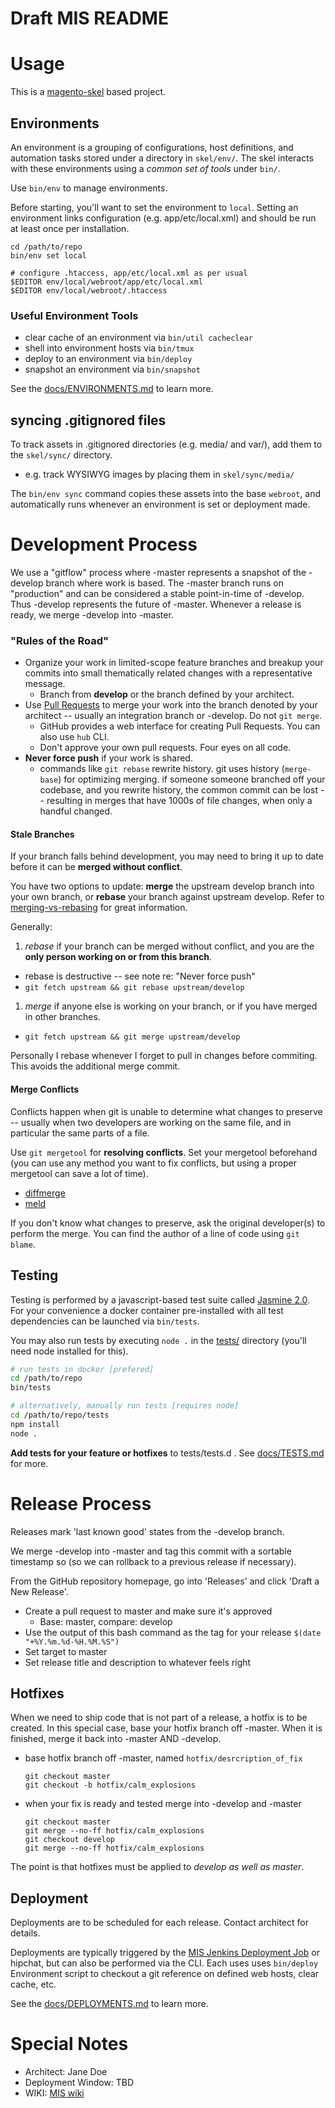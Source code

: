 Draft MIS README
=========================

# Usage

This is a [magento-skel](skel/README.md) based project.

## Environments

An environment is a grouping of configurations, host definitions, and automation
tasks stored under a directory in `skel/env/`. The skel interacts with these
environments using a _common set of tools_ under `bin/`.

Use `bin/env` to manage environments.

Before starting, you'll want to set the environment to `local`. Setting an
environment links configuration (e.g. app/etc/local.xml) and should be run
at least once per installation.

```
cd /path/to/repo
bin/env set local

# configure .htaccess, app/etc/local.xml as per usual
$EDITOR env/local/webroot/app/etc/local.xml
$EDITOR env/local/webroot/.htaccess
```

### Useful Environment Tools
  * clear cache of an environment via `bin/util cacheclear`
  * shell into environment hosts via `bin/tmux`
  * deploy to an environment via `bin/deploy`
  * snapshot an environment via `bin/snapshot`

See the [docs/ENVIRONMENTS.md](docs/ENVIRONMENTS.md) to learn more.


## syncing .gitignored files

To track assets in .gitignored directories (e.g.  media/ and var/), add them
to the `skel/sync/` directory.
  * e.g. track WYSIWYG images by placing them in `skel/sync/media/`

The `bin/env sync` command copies these assets into the base `webroot`, and
automatically runs whenever an environment is set or deployment made.


# Development Process

We use a "gitflow" process where -master represents a snapshot of
the -develop branch where work is based. The -master branch runs on
"production" and can be considered a stable point-in-time of -develop. Thus
-develop represents the future of -master. Whenever a release is ready, we
merge -develop into -master.


### "Rules of the Road"
* Organize your work in limited-scope feature branches and breakup your commits
  into small thematically related changes with a representative message.
  * Branch from __develop__ or the branch defined by your architect.
* Use [Pull Requests](https://help.github.com/articles/creating-a-pull-request/) to merge your work into the branch denoted by your architect -- usually an integration branch or -develop.  Do not `git merge`.
  * GitHub provides a web interface for creating Pull Requests. You can also use `hub` CLI.
  * Don't approve your own pull requests. Four eyes on all code.
* __Never force push__ if your work is shared.
  * commands like `git rebase` rewrite history. git uses history (`merge-base`)
  for optimizing merging. if someone someone branched off your codebase, and
  you rewrite history, the common commit can be lost -- resulting in merges
  that have 1000s of file changes, when only a handful changed.


#### Stale Branches

If your branch falls behind development, you may need to bring it up to date
before it can be **merged without conflict**.

You have two options to update: __merge__ the upstream develop branch into your own branch, or __rebase__ your branch against upstream develop. Refer to
[merging-vs-rebasing](https://www.atlassian.com/git/tutorials/merging-vs-rebasing/) for great information.

Generally:

1. *rebase* if your branch can be merged without conflict, and you are the __only person working on or from this branch__.
  * rebase is destructive -- see note re: "Never force push"
  * `git fetch upstream && git rebase upstream/develop`
1. *merge* if anyone else is working on your branch, or if you have merged in other branches.
  * `git fetch upstream && git merge upstream/develop`


Personally I rebase whenever I forget to pull in changes before commiting. This
avoids the additional merge commit.

#### Merge Conflicts

Conflicts happen when git is unable to determine what changes to
preserve -- usually when two developers are working on the same file, and in
particular the same parts of a file.


Use `git mergetool` for **resolving conflicts**. Set your mergetool beforehand (you can use any method you want to fix conflicts, but using a proper mergetool can save a lot of time).
  * [diffmerge](https://sourcegear.com/diffmerge/)
  * [meld](http://meldmerge.org/)


If you don't know what changes to preserve, ask the original developer(s) to
perform the merge. You can find the author of a line of code using `git blame`.


## Testing

Testing is performed by a javascript-based test suite called [Jasmine 2.0](http://jasmine.github.io/edge/introduction.html). For your convenience a docker container
pre-installed with all test dependencies can be launched via `bin/tests`.

You may also run tests by executing `node .` in the [tests/](tests/) directory
(you'll need node installed for this).

```sh
# run tests in docker [prefered]
cd /path/to/repo
bin/tests

# alternatively, manually run tests [requires node]
cd /path/to/repo/tests
npm install
node .
```

**Add tests for your feature or hotfixes** to tests/tests.d . See [docs/TESTS.md](docs/TESTS.md) for more.



# Release Process

Releases mark 'last known good' states from the -develop branch.

We merge -develop into -master and tag this commit with a sortable timestamp so
(so we can rollback to a previous release if necessary).

From the GitHub repository homepage, go into 'Releases' and click 'Draft a New Release'.

* Create a pull request to master and make sure it's approved
  * Base: master, compare: develop
* Use the output of this bash command as the tag for your release ```$(date "+%Y.%m.%d-%H.%M.%S")```
* Set target to master
* Set release title and description to whatever feels right

## Hotfixes

When we need to ship code that is not part of a release, a hotfix is to be
created. In this special case, base your hotfix branch off -master. When it
is finished, merge it back into -master AND -develop.

* base hotfix branch off -master, named `hotfix/desrcription_of_fix`
  ```
  git checkout master
  git checkout -b hotfix/calm_explosions
  ```

* when your fix is ready and tested merge into -develop and -master
  ```
  git checkout master
  git merge --no-ff hotfix/calm_explosions
  git checkout develop
  git merge --no-ff hotfix/calm_explosions
  ```

The point is that hotfixes must be applied to _develop as well as master_.


## Deployment

Deployments are to be scheduled for each release. Contact architect for details.

Deployments are typically triggered by the [MIS Jenkins Deployment Job](http://jenkins.badevops.com/job/MIS/) or hipchat,
but can also be performed via the CLI. Each uses uses `bin/deploy` Environment
script to checkout a git reference on defined web hosts, clear cache, etc.

See the [docs/DEPLOYMENTS.md](docs/DEPLOYMENTS.md) to learn more.

# Special Notes

* Architect: Jane Doe
* Deployment Window: TBD
* WIKI: [MIS wiki](https://www.blueacorn.com/)
